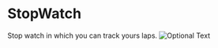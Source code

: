 # StopWatch
Stop watch in which you can track yours laps.
![Optional Text](../master/myFolder/initialState.png)
